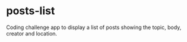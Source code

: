# posts-list

Coding challenge app to display a list of posts showing the topic, body, creator and location.